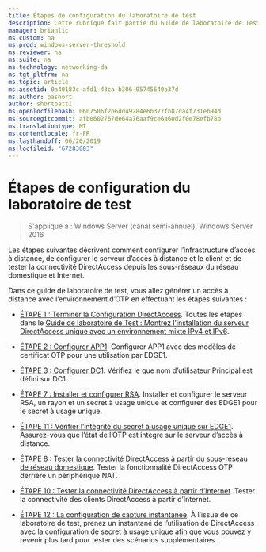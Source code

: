 ```yaml
---
title: Étapes de configuration du laboratoire de test
description: Cette rubrique fait partie du Guide de laboratoire de Test - démontrer DirectAccess avec l’authentification OTP et RSA SecurID pour Windows Server 2016
manager: brianlic
ms.custom: na
ms.prod: windows-server-threshold
ms.reviewer: na
ms.suite: na
ms.technology: networking-da
ms.tgt_pltfrm: na
ms.topic: article
ms.assetid: 0a40183c-afd1-43ca-b306-05745640a37d
ms.author: pashort
author: shortpatti
ms.openlocfilehash: 0607506f2b6dd49284e6b377fb87da4f731eb94d
ms.sourcegitcommit: afb0602767de64a76aaf9ce6a60d2f0e78efb78b
ms.translationtype: MT
ms.contentlocale: fr-FR
ms.lasthandoff: 06/20/2019
ms.locfileid: "67283083"
---
```

# <a name="steps-for-configuring-the-test-lab"></a>Étapes de configuration du laboratoire de test

>S'applique à : Windows Server (canal semi-annuel), Windows Server 2016

Les étapes suivantes décrivent comment configurer l’infrastructure d’accès à distance, de configurer le serveur d’accès à distance et le client et de tester la connectivité DirectAccess depuis les sous-réseaux du réseau domestique et Internet.  
  
Dans ce guide de laboratoire de test, vous allez générer un accès à distance avec l’environnement d’OTP en effectuant les étapes suivantes :  
  
-   [ÉTAPE 1 : Terminer la Configuration DirectAccess](assetId:///4dbf877f-02fb-439b-907a-f5b3f1d8afa6). Toutes les étapes dans le [Guide de laboratoire de Test : Montrez l’installation du serveur DirectAccess unique avec un environnement mixte IPv4 et IPv6](https://go.microsoft.com/fwlink/p/?LinkId=237004).  
  
-   [ÉTAPE 2 : Configurer APP1](assetId:///c1bb590f-91d4-4ed5-bceb-b0e36eabd4ff). Configurer APP1 avec des modèles de certificat OTP pour une utilisation par EDGE1.  
  
-   [ÉTAPE 3 : Configurer DC1](assetId:///904a6edc-a771-45ed-9630-a34a680bb522). Vérifiez le que nom d’utilisateur Principal est défini sur DC1.  
  
-   [ÉTAPE 7 : Installer et configurer RSA](assetId:///baa4c28c-add7-42e2-8afd-ccc7a559406a). Installer et configurer le serveur RSA, un rayon et un secret à usage unique et configurer des EDGE1 pour le secret à usage unique.  
  
-   [ÉTAPE 11 : Vérifier l’intégrité du secret à usage unique sur EDGE1](assetId:///3b397a4a-8478-47f2-a932-9e8e048c14ba). Assurez-vous que l’état de l’OTP est intègre sur le serveur d’accès à distance.  
  
-   [ÉTAPE 8 : Tester la connectivité DirectAccess à partir du sous-réseau de réseau domestique](assetId:///ba1652a6-0692-4add-91ca-34a84956ba14). Tester la fonctionnalité DirectAccess OTP derrière un périphérique NAT.  
  
-   [ÉTAPE 10 : Tester la connectivité DirectAccess à partir d’Internet](assetId:///321149eb-5f23-4a0b-b8fb-1244540126e9). Tester la connectivité des clients DirectAccess à partir d’Internet.  
  
-   [ÉTAPE 12 : La configuration de capture instantanée](assetId:///8a51ed3c-9c32-402f-85d1-617ce46845b4). À l’issue de ce laboratoire de test, prenez un instantané de l’utilisation de DirectAccess avec la configuration de secret à usage unique afin que vous pouvez y revenir plus tard pour tester des scénarios supplémentaires.  
  


